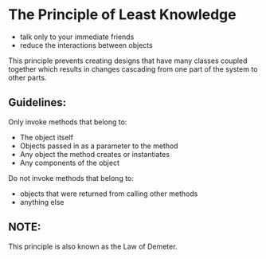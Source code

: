 # The Principle of Least Knowledge
* talk only to your immediate friends
* reduce the interactions between objects

This principle prevents creating designs that have many classes coupled together which results in changes cascading
from one part of the system to other parts.

## Guidelines:
Only invoke methods that belong to:
* The object itself
* Objects passed in as a parameter to the method
* Any object the method creates or instantiates
* Any components of the object

Do not invoke methods that belong to:
* objects that were returned from calling other methods
* anything else

## NOTE:
This principle is also known as the Law of Demeter.